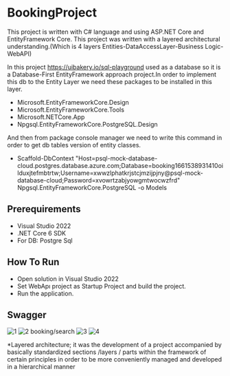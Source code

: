 # BookingProject


This project is written with C# language and using ASP.NET Core and EntityFramework Core.
This project was written with a layered architectural understanding.(Which is 4 layers Entities-DataAccessLayer-Business Logic-WebAPI)

In this project   https://uibakery.io/sql-playground used as a database so it is a Database-First EntityFramework approach project.In order to implement this db to the Entity Layer we need these packages to be installed in this layer.
* Microsoft.EntityFrameworkCore.Design
* Microsoft.EntityFrameworkCore.Tools
* Microsoft.NETCore.App
* Npgsql.EntityFrameworkCore.PostgreSQL.Design

And then from package console manager we need to write this command in order to get db tables version of entity classes.

* Scaffold-DbContext "Host=psql-mock-database-cloud.postgres.database.azure.com;Database=booking1661538931410oilduxjtefmbtrtw;Username=xwwzlphatkrjstcjmzijpjny@psql-mock-database-cloud;Password=xvowrtzabjyowgmtwocwzfrd" Npgsql.EntityFrameworkCore.PostgreSQL -o Models



## Prerequirements

* Visual Studio 2022
* .NET Core 6 SDK
* For DB: Postgre Sql 

## How To Run

* Open solution in Visual Studio 2022
* Set WebApı project as Startup Project and build the project.
* Run the application.

## Swagger 

![1](https://user-images.githubusercontent.com/77547891/187552724-cae61cb7-fb7c-45c3-9a5c-30e1715e0e3e.PNG)
![2](https://user-images.githubusercontent.com/77547891/187552753-48cce640-d875-4844-8db9-6ecbb0e86644.PNG)
booking/search
![3](https://user-images.githubusercontent.com/77547891/187679752-b8cb05ef-ae42-4c40-b005-803479bceb47.PNG)
![4](https://user-images.githubusercontent.com/77547891/187679729-866c7602-33fc-43a8-944d-3c6f12e79615.PNG)





*Layered architecture; it was the development of a project accompanied by basically standardized sections /layers / parts within the framework of certain principles in order to be more conveniently managed and developed in a hierarchical manner
